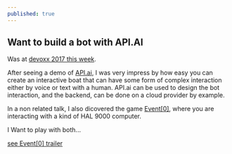 ```yaml
---
published: true
---
```

## Want to build a bot with API.AI

Was at [devoxx 2017 this week](http://devoxx.fr).

After seeing a demo of [API.ai](http://API.ai), I was very impress by how easy you can create an interactive boat that can have some form of complex interaction either by voice or text with a human. API.ai can be used to design the bot interaction, and the backend, can be done on a cloud provider by example.

In a non related talk, I also dicovered the game [Event[0]](http://event0game.com/), where you are interacting with a kind of HAL 9000 computer.  

I Want to play with both...

[see Event[0] trailer](https://www.youtube.com/watch?v=_2wOweBRcHo)
